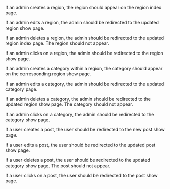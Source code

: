 If an admin creates a region, the region should appear on the region index page.

If an admin edits a region, the admin should be redirected to the updated region
show page.

If an admin deletes a region, the admin should be redirected to the updated
region index page. The region should not appear.

If an admin clicks on a region, the admin should be redirected to the region
show page.

If an admin creates a category within a region, the category should appear on
the corresponding region show page.

If an admin edits a category, the admin should be redirected to the updated
category page.

If an admin deletes a category, the admin should be redirected to the updated
region show page. The category should not appear.

If an admin clicks on a category, the admin should be redirected to the category
show page.

If a user creates a post, the user should be redirected to the new post show
page.

If a user edits a post, the user should be redirected to the updated
post show page.

If a user deletes a post, the user should be redirected to the updated
category show page. The post should not appear.

If a user clicks on a post, the user should be redirected to the post show page.
